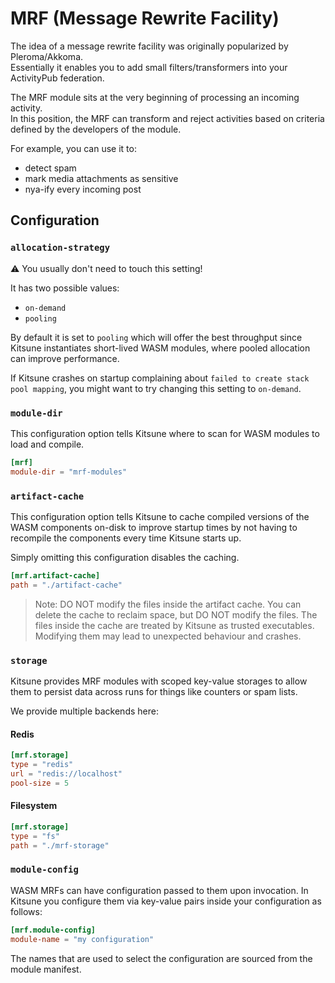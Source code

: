 # MRF (Message Rewrite Facility)

The idea of a message rewrite facility was originally popularized by Pleroma/Akkoma.  
Essentially it enables you to add small filters/transformers into your ActivityPub federation.

The MRF module sits at the very beginning of processing an incoming activity.  
In this position, the MRF can transform and reject activities based on criteria defined by the developers of the module.

For example, you can use it to:

- detect spam
- mark media attachments as sensitive
- nya-ify every incoming post

## Configuration

### `allocation-strategy`

⚠ You usually don't need to touch this setting!

It has two possible values:

- `on-demand`
- `pooling`

By default it is set to `pooling` which will offer the best throughput since Kitsune instantiates short-lived WASM modules, where pooled allocation can improve performance.

If Kitsune crashes on startup complaining about `failed to create stack pool mapping`, you might want to try changing this setting to `on-demand`.

### `module-dir`

This configuration option tells Kitsune where to scan for WASM modules to load and compile.

```toml
[mrf]
module-dir = "mrf-modules"
```

### `artifact-cache`

This configuration option tells Kitsune to cache compiled versions of the WASM components on-disk to improve startup times
by not having to recompile the components every time Kitsune starts up.

Simply omitting this configuration disables the caching.

```toml
[mrf.artifact-cache]
path = "./artifact-cache"
```

> Note: DO NOT modify the files inside the artifact cache. You can delete the cache to reclaim space, but DO NOT modify the files.
> The files inside the cache are treated by Kitsune as trusted executables. Modifying them may lead to unexpected behaviour and crashes.

### `storage`

Kitsune provides MRF modules with scoped key-value storages to allow them to persist data across runs for things like counters or spam lists.

We provide multiple backends here:

#### Redis

```toml
[mrf.storage]
type = "redis"
url = "redis://localhost"
pool-size = 5
```

#### Filesystem

```toml
[mrf.storage]
type = "fs"
path = "./mrf-storage"
```

### `module-config`

WASM MRFs can have configuration passed to them upon invocation. In Kitsune you configure them via key-value pairs inside your configuration as follows:

```toml
[mrf.module-config]
module-name = "my configuration"
```

The names that are used to select the configuration are sourced from the module manifest.

